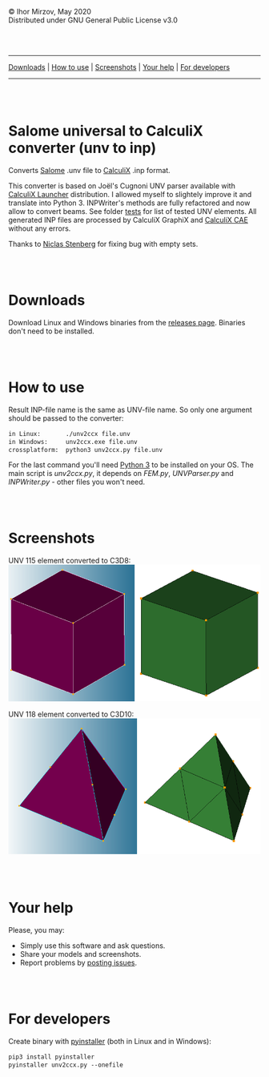 © Ihor Mirzov, May 2020  
Distributed under GNU General Public License v3.0

<br/><br/>



---

[Downloads](#downloads) |
[How to use](#how-to-use) |
[Screenshots](#screenshots) |
[Your help](#your-help) |
[For developers](#for-developers)

---

<br/><br/>



# Salome universal to CalculiX converter (unv to inp)

Converts [Salome](https://www.salome-platform.org/) .unv file to [CalculiX](http://dhondt.de/) .inp format.

This converter is based on Joël's Cugnoni UNV parser available with [CalculiX Launcher](http://www.calculixforwin.com/) distribution. I allowed myself to slightely improve it and translate into Python 3. INPWriter's methods are fully refactored and now allow to convert beams. See folder [tests](./tests) for list of tested UNV elements. All generated INP files are processed by CalculiX GraphiX and [CalculiX CAE](https://github.com/calculix/cae) without any errors.

Thanks to [Niclas Stenberg](https://github.com/Xnst) for fixing bug with empty sets.

<br/><br/>



# Downloads

Download Linux and Windows binaries from the [releases page](https://github.com/calculix/unv2ccx/releases). Binaries don't need to be installed.

<br/><br/>



# How to use

Result INP-file name is the same as UNV-file name. So only one argument should be passed to the converter:

    in Linux:       ./unv2ccx file.unv
    in Windows:     unv2ccx.exe file.unv
    crossplatform:  python3 unv2ccx.py file.unv

For the last command you'll need [Python 3](https://www.python.org/downloads/) to be installed on your OS. The main script is *unv2ccx.py*, it depends on *FEM.py*, *UNVParser.py* and *INPWriter.py* - other files you won't need.

<br/><br/>



# Screenshots

UNV 115 element converted to C3D8:  
![UNV 115](./tests/115.png "UNV 115")

UNV 118 element converted to C3D10:  
![UNV 118](./tests/118.png "UNV 118")

<br/><br/>



# Your help

Please, you may:

- Simply use this software and ask questions.
- Share your models and screenshots.
- Report problems by [posting issues](https://github.com/calculix/unv2ccx/issues).

<br/><br/>



# For developers

Create binary with [pyinstaller](https://www.pyinstaller.org/) (both in Linux and in Windows):

    pip3 install pyinstaller
    pyinstaller unv2ccx.py --onefile
